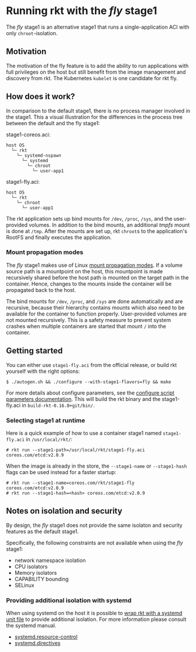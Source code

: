 # Running rkt with the *fly* stage1

The *fly* stage1 is an alternative stage1 that runs a single-application ACI with only `chroot`-isolation.


## Motivation

The motivation of the fly feature is to add the ability to run applications with full privileges on the host but still benefit from the image management and discovery from rkt.
The Kubernetes `kubelet` is one candidate for rkt fly.


## How does it work?

In comparison to the default stage1, there is no process manager involved in the stage1.
This a visual illustration for the differences in the process tree between the default and the fly stage1:

stage1-coreos.aci:

```
host OS
  └─ rkt
    └─ systemd-nspawn
      └─ systemd
        └─ chroot
          └─ user-app1
```


stage1-fly.aci:

```
host OS
  └─ rkt
    └─ chroot
      └─ user-app1
```

The rkt application sets up bind mounts for `/dev`, `/proc`, `/sys`, and the user-provided volumes.
In addition to the bind mounts, an additional *tmpfs* mount is done at `/tmp`.
After the mounts are set up, rkt `chroot`s to the application's RootFS and finally executes the application.


### Mount propagation modes

The *fly* stage1 makes use of Linux [mount propagation modes](https://www.kernel.org/doc/Documentation/filesystems/sharedsubtree.txt).
If a volume source path is a mountpoint on the host, this mountpoint is made recursively shared before the host path is mounted on the target path in the container.
Hence, changes to the mounts inside the container will be propagated back to the host.

The bind mounts for `/dev`, `/proc`, and `/sys` are done automatically and are recursive, because their hierarchy contains mounts which also need to be available for the container to function properly.
User-provided volumes are not mounted recursively.
This is a safety measure to prevent system crashes when multiple containers are started that mount `/` into the container.


## Getting started

You can either use `stage1-fly.aci` from the official release, or build rkt yourself with the right options:

```
$ ./autogen.sh && ./configure --with-stage1-flavors=fly && make
```

For more details about configure parameters, see the [configure script parameters documentation](build-configure.md).
This will build the rkt binary and the stage1-fly.aci in `build-rkt-0.16.0+git/bin/`.

### Selecting stage1 at runtime

Here is a quick example of how to use a container stage1 named `stage1-fly.aci` in `/usr/local/rkt/`:

```
# rkt run --stage1-path=/usr/local/rkt/stage1-fly.aci coreos.com/etcd:v2.0.9
```

When the image is already in the store, the `--stage1-name` or `--stage1-hash` flags can be used instead for a faster startup:

```
# rkt run --stage1-name=coreos.com/rkt/stage1-fly coreos.com/etcd:v2.0.9
# rkt run --stage1-hash=<hash> coreos.com/etcd:v2.0.9
```

## Notes on isolation and security

By design, the *fly* stage1 does not provide the same isolaton and security features as the default stage1.

Specifically, the following constraints are not available when using the *fly* stage1:
- network namespace isolation
- CPU isolators
- Memory isolators
- CAPABILITY bounding
- SELinux

### Providing additional isolation with systemd

When using systemd on the host it is possible to [wrap rkt with a systemd unit file](using-rkt-with-systemd.md#advanced-unit-file) to provide additional isolation.
For more information please consult the systemd manual.
* [systemd.resource-control](http://www.freedesktop.org/software/systemd/man/systemd.resource-control.html)
* [systemd.directives](http://www.freedesktop.org/software/systemd/man/systemd.directives.html)
